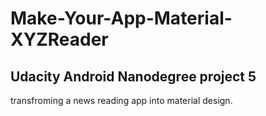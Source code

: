 # Make-Your-App-Material-XYZReader
## Udacity Android Nanodegree project 5
transfroming a news reading app into material design.
